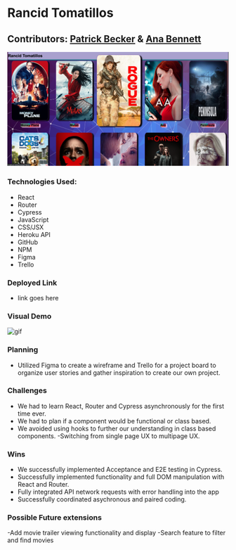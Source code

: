 # Rancid Tomatillos
## Contributors: [Patrick Becker](https://github.com/PatrickGBecker) & [Ana Bennett](https://github.com/AnaBennett11)

![App Front Page](./src/websiteScreenShot.png)

### Technologies Used:
- React
- Router
- Cypress
- JavaScript
- CSS/JSX
- Heroku API
- GitHub
- NPM
- Figma
- Trello

### Deployed Link
- link goes here

### Visual Demo
![gif](src/rancidTomatillosGIF.gif)

### Planning
- Utilized Figma to create a wireframe and Trello for a project board to organize user stories and gather inspiration to create our own project. 

### Challenges
- We had to learn React, Router and Cypress asynchronously for the first time ever. 
- We had to plan if a component would be functional or class based. 
- We avoided using hooks to further our understanding in class based components. -Switching from single page UX to multipage UX.

### Wins
- We successfully implemented Acceptance and E2E testing in Cypress. 
- Successfully implemented functionality and full DOM manipulation with React and Router.
- Fully integrated API network requests with error handling into the app 
- Successfully coordinated asychronous and paired coding. 


### Possible Future extensions
-Add movie trailer viewing functionality and display
-Search feature to filter and find movies

